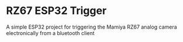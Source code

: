 # RZ67 ESP32 Trigger
A simple ESP32 project for triggering the Mamiya RZ67 analog camera electronically from a bluetooth client
